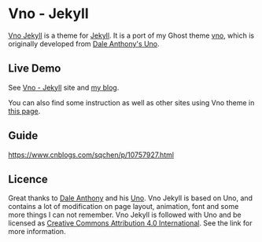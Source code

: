 # Vno - Jekyll

[Vno Jekyll](https://github.com/onevcat/vno-jekyll) is a theme for [Jekyll](http://jekyllrb.com). It is a port of my Ghost theme [vno](https://github.com/onevcat/vno), which is originally developed from [Dale Anthony's Uno](https://github.com/daleanthony/uno).

## Live Demo

See [Vno - Jekyll](http://vno.onevcat.com) site and [my blog](http://onevcat.com).

You can also find some instruction as well as other sites using Vno theme in [this page](http://vno.onevcat.com/2016/02/hello-world-vno/).

## Guide
https://www.cnblogs.com/sqchen/p/10757927.html

## Licence

Great thanks to [Dale Anthony](https://github.com/daleanthony) and his [Uno](https://github.com/daleanthony/uno). Vno Jekyll is based on Uno, and contains a lot of modification on page layout, animation, font and some more things I can not remember. Vno Jekyll is followed with Uno and be licensed as [Creative Commons Attribution 4.0 International](http://creativecommons.org/licenses/by/4.0/). See the link for more information.
